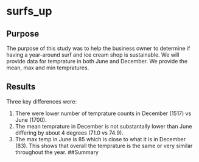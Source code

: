 # surfs_up

## Purpose
The purpose of this study was to help the business owner to determine if having a year-around surf and ice cream shop is sustainable. We will provide data for temprature in both June and December. We provide the mean, max and min tempratures. 

## Results
Three key differences were:
1. There were lower number of temprature counts in December (1517) vs June (1700). 
2. The mean temprature in December is not substantally lower than June differing by about 4 degrees (71.0 vs 74.9).
3. The max temp in June is 85 which is close to what it is in December (83). This shows that overall the temprature is the same or very similar throughout the year.
##Summary
